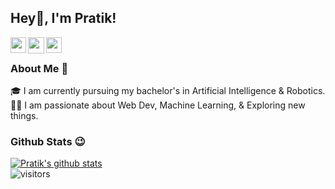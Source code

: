 ## Hey👊, I'm Pratik!

<a href="https://www.linkedin.com/in/prxtikk/" target="_blank">
  <img align="left" width="25px" src="https://cdn.jsdelivr.net/npm/simple-icons@v3/icons/linkedin.svg"  />
</a>
<a href="https://twitter.com/Prxtikk" target="_blank">
  <img align="left" width="26px" src="https://cdn.jsdelivr.net/npm/simple-icons@v3/icons/twitter.svg" />
</a>
<a href="https://dev.to/prxtikk" target="_blank">
  <img align="left" width="25px" src="https://cdn.jsdelivr.net/npm/simple-icons@v3/icons/medium.svg" />
</a>  

<br />

### About Me 🙌
🎓 I am currently pursuing my bachelor's in Artificial Intelligence & Robotics. </br>
👨‍💻  I am passionate about Web Dev, Machine Learning, & Exploring new things. </br>

### Github Stats 😉

[![Pratik's github stats](https://github-readme-stats.vercel.app/api?username=prxtikk-18&show_icons=true&hide_border=true)](https://github.com/prxtikk-18)
<br />
![visitors](https://visitor-badge.laobi.icu/badge?page_id=prxtikk-18.prxtikk-18)
